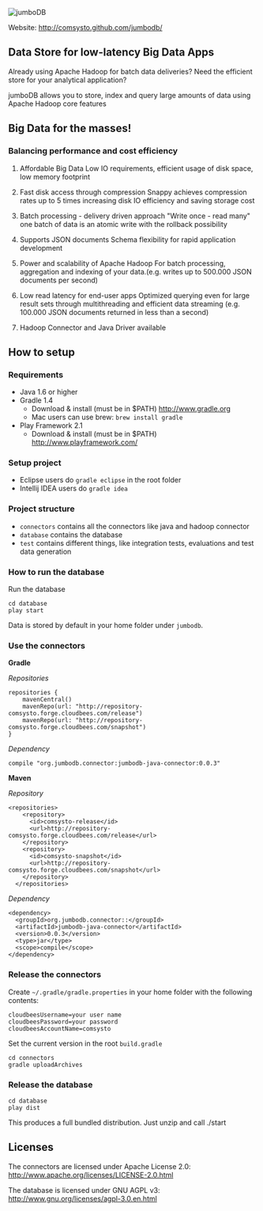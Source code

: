 
![jumboDB](http://comsysto.github.com/jumbodb/img/pics/jumbo.png)

Website: http://comsysto.github.com/jumbodb/

## Data Store for low-latency Big Data Apps

Already using Apache Hadoop for batch data deliveries? Need
the efficient store for your analytical application?

jumboDB allows you to store, index and query large amounts of
data using Apache Hadoop core features

## Big Data for the masses!

### Balancing performance and cost efficiency

1. Affordable Big Data
Low IO requirements, efficient usage of disk space, low
memory footprint

2. Fast disk access through compression
Snappy achieves compression rates up to 5 times
increasing disk IO efficiency and saving storage cost

3. Batch processing - delivery driven approach
"Write once - read many" one batch of data is an atomic
write with the rollback possibility

4. Supports JSON documents
Schema flexibility for rapid application development

5. Power and scalability of Apache Hadoop
For batch processing, aggregation and indexing of your
data.(e.g. writes up to 500.000 JSON documents per second)

6. Low read latency for end-user apps
Optimized querying even for large result sets through
multithreading and efficient data streaming (e.g. 100.000
JSON documents returned in less than a second)

7. Hadoop Connector and Java Driver available

## How to setup

### Requirements

* Java 1.6 or higher
* Gradle 1.4
    * Download & install (must be in $PATH) http://www.gradle.org
    * Mac users can use brew:  `brew install gradle`
* Play Framework 2.1
    * Download & install (must be in $PATH) http://www.playframework.com/

### Setup project

* Eclipse users do `gradle eclipse` in the root folder
* Intellij IDEA users do `gradle idea`

### Project structure

* `connectors` contains all the connectors like java and hadoop connector
* `database` contains the database
* `test` contains different things, like integration tests, evaluations and test data generation

### How to run the database

Run the database

```
cd database
play start
```

Data is stored by default in your home folder under `jumbodb`.

### Use the connectors

**Gradle**

*Repositories*

```
repositories {
    mavenCentral()
    mavenRepo(url: "http://repository-comsysto.forge.cloudbees.com/release")
    mavenRepo(url: "http://repository-comsysto.forge.cloudbees.com/snapshot")
}
```

*Dependency*

```
compile "org.jumbodb.connector:jumbodb-java-connector:0.0.3"
```

**Maven**

*Repository*

```
<repositories>
    <repository>
      <id>comsysto-release</id>
      <url>http://repository-comsysto.forge.cloudbees.com/release</url>
    </repository>
    <repository>
      <id>comsysto-snapshot</id>
      <url>http://repository-comsysto.forge.cloudbees.com/snapshot</url>
    </repository>
  </repositories>
```

*Dependency*
```
<dependency>
  <groupId>org.jumbodb.connector::</groupId>
  <artifactId>jumbodb-java-connector</artifactId>
  <version>0.0.3</version>
  <type>jar</type>
  <scope>compile</scope>
</dependency>
```

### Release the connectors

Create `~/.gradle/gradle.properties` in your home folder with the following contents:

```
cloudbeesUsername=your user name
cloudbeesPassword=your password
cloudbeesAccountName=comsysto
```

Set the current version in the root `build.gradle`

```
cd connectors
gradle uploadArchives
```

### Release the database

```
cd database
play dist
```

This produces a full bundled distribution. Just unzip and call ./start


## Licenses

The connectors are licensed under Apache License 2.0: http://www.apache.org/licenses/LICENSE-2.0.html

The database is licensed under GNU AGPL v3: http://www.gnu.org/licenses/agpl-3.0.en.html

